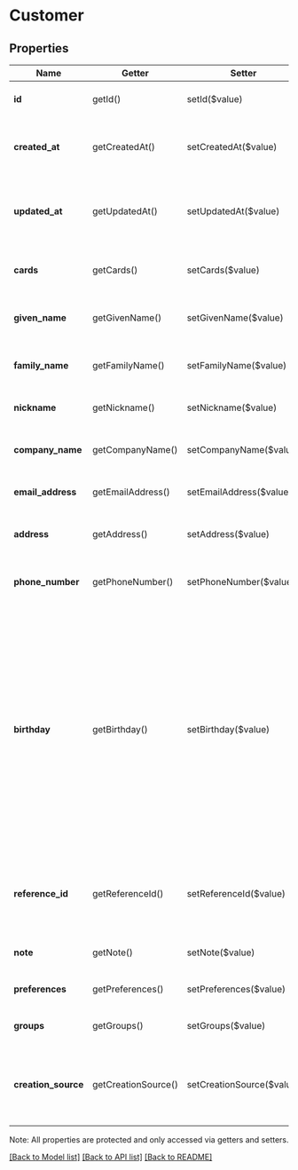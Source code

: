 # Customer

## Properties
Name | Getter | Setter | Type | Description | Notes
------------ | ------------- | ------------- | ------------- | ------------- | -------------
**id** | getId() | setId($value) | **string** | The customer&#39;s unique ID. | 
**created_at** | getCreatedAt() | setCreatedAt($value) | **string** | The time when the customer was created, in RFC 3339 format. | 
**updated_at** | getUpdatedAt() | setUpdatedAt($value) | **string** | The time when the customer was last updated, in RFC 3339 format. | 
**cards** | getCards() | setCards($value) | [**\SquareConnect\Model\Card[]**](Card.md) | The payment details of the customer&#39;s cards on file. | [optional] 
**given_name** | getGivenName() | setGivenName($value) | **string** | The customer&#39;s given (i.e., first) name. | [optional] 
**family_name** | getFamilyName() | setFamilyName($value) | **string** | The customer&#39;s family (i.e., last) name. | [optional] 
**nickname** | getNickname() | setNickname($value) | **string** | The customer&#39;s nickname. | [optional] 
**company_name** | getCompanyName() | setCompanyName($value) | **string** | The name of the customer&#39;s company. | [optional] 
**email_address** | getEmailAddress() | setEmailAddress($value) | **string** | The customer&#39;s email address. | [optional] 
**address** | getAddress() | setAddress($value) | [**\SquareConnect\Model\Address**](Address.md) | The customer&#39;s physical address. | [optional] 
**phone_number** | getPhoneNumber() | setPhoneNumber($value) | **string** | The customer&#39;s phone number. | [optional] 
**birthday** | getBirthday() | setBirthday($value) | **string** | The customer&#39;s birthday in RFC-3339 format. Year is optional, timezone and times are not allowed. Example: &#x60;0000-09-01T00:00:00-00:00&#x60; for a birthday on September 1st. &#x60;1998-09-01T00:00:00-00:00&#x60; for a birthday on September 1st 1998. | [optional] 
**reference_id** | getReferenceId() | setReferenceId($value) | **string** | A second ID you can set to associate the customer with an entity in another system. | [optional] 
**note** | getNote() | setNote($value) | **string** | A note to associate with the customer. | [optional] 
**preferences** | getPreferences() | setPreferences($value) | [**\SquareConnect\Model\CustomerPreferences**](CustomerPreferences.md) | The customer&#39;s preferences. | [optional] 
**groups** | getGroups() | setGroups($value) | [**\SquareConnect\Model\CustomerGroupInfo[]**](CustomerGroupInfo.md) | The groups the customer belongs to. | [optional] 
**creation_source** | getCreationSource() | setCreationSource($value) | **string** | A creation source represents the method used to create the customer profile. | [optional] 

Note: All properties are protected and only accessed via getters and setters.

[[Back to Model list]](../../README.md#documentation-for-models) [[Back to API list]](../../README.md#documentation-for-api-endpoints) [[Back to README]](../../README.md)

